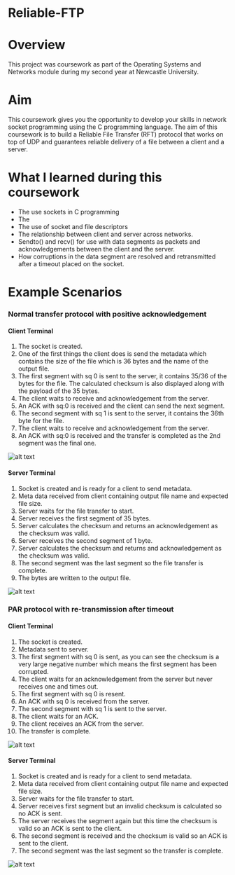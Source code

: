 # Reliable-FTP

# Overview

This project was coursework as part of the Operating Systems and Networks module during my second year at Newcastle University.

# Aim

This coursework gives you the opportunity to develop your skills in network socket programming using
the C programming language. The aim of this coursework is to build a Reliable File Transfer (RFT)
protocol that works on top of UDP and guarantees reliable delivery of a file between a client and a
server. 

# What I learned during this coursework

* The use sockets in C programming
* The 
* The use of socket and file descriptors
* The relationship between client and server across networks.
* Sendto() and recv() for use with data segments as packets and acknowledgements between the client and the server.
* How corruptions in the data segment are resolved and retransmitted after a timeout placed on the socket.

# Example Scenarios

### Normal transfer protocol with positive acknowledgement
#### Client Terminal
1.	The socket is created. 
2.	One of the first things the client does is send the metadata which contains the size of the file which is 36 bytes and the name of the output file. 
3.	The first segment with sq 0 is sent to the server, it contains 35/36 of the bytes for the file. The calculated checksum is also displayed along with the payload of the 35 bytes. 
4.	The client waits to receive and acknowledgement from the server. 
5.	An ACK with sq:0 is received and the client can send the next segment. 
6.  The second segment with sq 1 is sent to the server, it contains the 36th byte for the file. 
7.  The client waits to receive and acknowledgement from the server. 
8.	An ACK with sq:0 is received and the transfer is completed as the 2nd segment was the final one.

![alt text](client1.png)
#### Server Terminal
1.	Socket is created and is ready for a client to send metadata. 
2.	Meta data received from client containing output file name and expected file size. 
3.	Server waits for the file transfer to start. 
4.	Server receives the first segment of 35 bytes. 
5.	Server calculates the checksum and returns an acknowledgement as the checksum was valid. 
6.	Server receives the second segment of 1 byte. 
7.	Server calculates the checksum and returns and acknowledgement as the checksum was valid. 
8.	The second segment was the last segment so the file transfer is complete. 
9.	The bytes are written to the output file.

![alt text](server1.png)

### PAR protocol with re-transmission after timeout

#### Client Terminal
1.	The socket is created. 
2.	Metadata sent to server. 
3.	The first segment with sq 0 is sent, as you can see the checksum is a very large negative number which means the first segment has been corrupted. 
4.	The client waits for an acknowledgement from the server but never receives one and times out. 
5.	The first segment with sq 0 is resent. 
6.	An ACK with sq 0 is received from the server. 
7.	The second segment with sq 1 is sent to the server. 
8.	The client waits for an ACK. 
9.	The client receives an ACK from the server. 
10.	The transfer is complete.

![alt text](client2.png)

#### Server Terminal

1.	Socket is created and is ready for a client to send metadata. 
2.	Meta data received from client containing output file name and expected file size. 
3.	Server waits for the file transfer to start. 
4.	Server receives first segment but an invalid checksum is calculated so no ACK is sent. 
5.	The server receives the segment again but this time the checksum is valid so an ACK is sent to the client. 
6.	The second segment is received and the checksum is valid so an ACK is sent to the client. 
7.	The second segment was the last segment so the transfer is complete.

![alt text](server2.png)